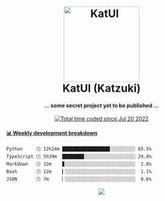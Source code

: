 <h1 align="center">
  <img src="https://kokecacao.me/static/img/katzuki.png" alt="KatUI" width="200">
  <br>KatUI (Katzuki)<br>
</h1>

<h4 align="center">... some secret project yet to be published ...</h4>

<p align="center">
  <a href="https://wakatime.com/@5d39136d-911d-4ceb-9dae-178d9dbef0cd"><img src="https://wakatime.com/badge/user/5d39136d-911d-4ceb-9dae-178d9dbef0cd.svg" alt="Total time coded since Jul 20 2022" /></a>
</p>

<!-- waka-box start -->
#### <a href="https://gist.github.com/5db7183a9e07f1193716cb2b94e5d0e1" target="_blank">📊 Weekly development breakdown</a>
```text
Python     🕓 12h24m █████████████████▋░░░░░░░░░ 65.5%
TypeScript 🕓 5h39m  ████████░░░░░░░░░░░░░░░░░░░ 29.8%
Markdown   🕓 32m    ▊░░░░░░░░░░░░░░░░░░░░░░░░░░  2.8%
Bash       🕓 12m    ▎░░░░░░░░░░░░░░░░░░░░░░░░░░  1.1%
JSON       🕓 7m     ▏░░░░░░░░░░░░░░░░░░░░░░░░░░  0.6%
```
<!-- Powered by https://github.com/YouEclipse/waka-box-go . -->
<!-- waka-box end -->

<p align="center">
  <img src="https://count.getloli.com/get/@:koke_cacao?theme=rule34">
</p>
